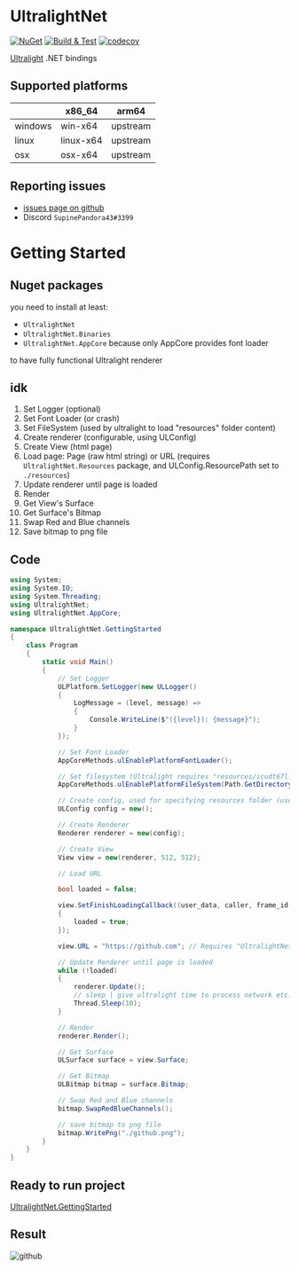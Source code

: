 # UltralightNet

[![NuGet](https://img.shields.io/nuget/v/UltralightNet.svg)](https://www.nuget.org/packages/UltralightNet/) [![Build & Test](https://github.com/SupinePandora43/UltralightNet/actions/workflows/build.yml/badge.svg)](https://github.com/SupinePandora43/UltralightNet/actions/workflows/build.yml)
[![codecov](https://codecov.io/gh/SupinePandora43/UltralightNet/branch/master/graph/badge.svg?token=QSP6YT7UM8)](https://codecov.io/gh/SupinePandora43/UltralightNet)

[Ultralight](https://ultralig.ht) .NET bindings

## Supported platforms

|         | x86_64    | arm64    |
|---------|-----------|----------|
| windows | win-x64   | upstream |
| linux   | linux-x64 | upstream |
| osx     | osx-x64   | upstream |

## Reporting issues

* [issues page on github](https://github.com/SupinePandora43/UltralightNet/issues)
* Discord `SupinePandora43#3399`

# Getting Started

## Nuget packages

you need to install at least:

* `UltralightNet`
* `UltralightNet.Binaries`
* `UltralightNet.AppCore` because only AppCore provides font loader

to have fully functional Ultralight renderer

## idk

1. Set Logger (optional)
2. Set Font Loader (or crash)
3. Set FileSystem (used by ultralight to load "resources" folder content)
4. Create renderer (configurable, using ULConfig)
5. Create View (html page)
6. Load page: Page (raw html string) or URL (requires `UltralightNet.Resources` package, and ULConfig.ResourcePath set to `./resources`)
7. Update renderer until page is loaded
8. Render
9. Get View's Surface
10. Get Surface's Bitmap
11. Swap Red and Blue channels
12. Save bitmap to png file

## Code

```cs
using System;
using System.IO;
using System.Threading;
using UltralightNet;
using UltralightNet.AppCore;

namespace UltralightNet.GettingStarted
{
	class Program
	{
		static void Main()
		{
			// Set Logger
			ULPlatform.SetLogger(new ULLogger()
			{
				LogMessage = (level, message) =>
				{
					Console.WriteLine($"({level}): {message}");
				}
			});

			// Set Font Loader
			AppCoreMethods.ulEnablePlatformFontLoader();

			// Set filesystem (Ultralight requires "resources/icudt67l.dat", and probably cacert.pem too)
			AppCoreMethods.ulEnablePlatformFileSystem(Path.GetDirectoryName(typeof(Program).Assembly.Location));

			// Create config, used for specifying resources folder (used for URL loading)
			ULConfig config = new();

			// Create Renderer
			Renderer renderer = new(config);

			// Create View
			View view = new(renderer, 512, 512);

			// Load URL

			bool loaded = false;

			view.SetFinishLoadingCallback((user_data, caller, frame_id, is_main_frame, url) =>
			{
				loaded = true;
			});

			view.URL = "https://github.com"; // Requires "UltralightNet.Resources"

			// Update Renderer until page is loaded
			while (!loaded)
			{
				renderer.Update();
				// sleep | give ultralight time to process network etc.
				Thread.Sleep(10);
			}

			// Render
			renderer.Render();

			// Get Surface
			ULSurface surface = view.Surface;

			// Get Bitmap
			ULBitmap bitmap = surface.Bitmap;

			// Swap Red and Blue channels
			bitmap.SwapRedBlueChannels();

			// save bitmap to png file
			bitmap.WritePng("./github.png");
		}
	}
}

```

## Ready to run project

[UltralightNet.GettingStarted](https://github.com/SupinePandora43/UltralightNet/tree/master/UltralightNet.GettingStarted)

## Result

![github](https://user-images.githubusercontent.com/36124472/112279554-dc648600-8ca5-11eb-868c-f7d4441adc3b.png)

